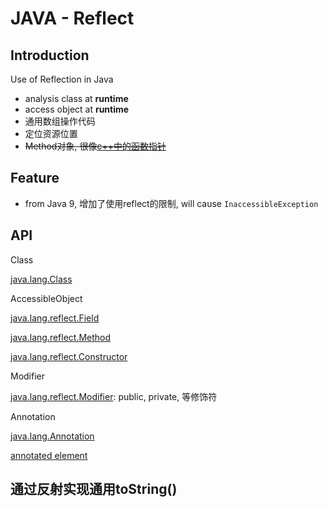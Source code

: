 # JAVA - Reflect

## Introduction

Use of Reflection in Java

- analysis class at **runtime**
- access object at **runtime**
- 通用数组操作代码
- 定位资源位置
- ~~Method对象, 很像[c++中的函数指针](c++-function-pointer.md)~~

## Feature

- from Java 9, 增加了使用reflect的限制, will cause `InaccessibleException`

## API

Class

[java.lang.Class](java-reflect-class.md)

AccessibleObject

[java.lang.reflect.Field](java-reflect-field.md)

[java.lang.reflect.Method](java-reflect-method.md)

[java.lang.reflect.Constructor](java-reflect-constructor.md)

Modifier

[java.lang.reflect.Modifier](java-reflect-modifier.md): public, private, 等修饰符

Annotation

[java.lang.Annotation](java-reflect-annotation.md)

[annotated element](java-annotated-element.md)

## 通过反射实现通用toString()

